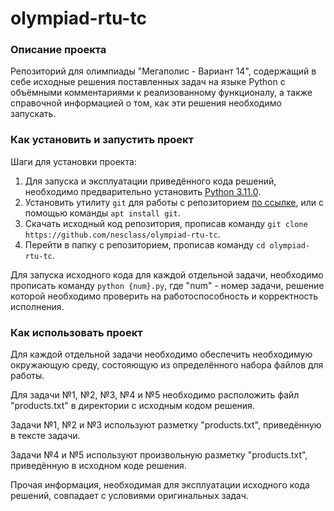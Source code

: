 # olympiad-rtu-tc

### Описание проекта

Репозиторий для олимпиады "Мегаполис - Вариант 14", содержащий в себе исходные решения поставленных задач на языке Python с объёмными комментариями к реализованному функционалу, а также справочной информацией о том, как эти решения необходимо запускать.

### Как установить и запустить проект

Шаги для установки проекта:

1. Для запуска и эксплуатации приведённого кода решений, необходимо предварительно установить [Python 3.11.0](https://www.python.org/downloads/release/python-3110/).
2. Установить утилиту `git` для работы с репозиторием [по ссылке](https://git-scm.com), или с помощью команды `apt install git`.
3. Скачать исходный код репозитория, прописав команду `git clone https://github.com/nesclass/olympiad-rtu-tc`.
4. Перейти в папку с репозиторием, прописав команду `cd olympiad-rtu-tc`.

Для запуска исходного кода для каждой отдельной задачи, необходимо прописать команду `python {num}.py`, где "num" - номер задачи, решение которой необходимо проверить на работоспособность и корректность исполнения.

### Как использовать проект

Для каждой отдельной задачи  необходимо обеспечить необходимую окружающую среду, состояющую из определённого набора файлов для работы.

Для задачи №1, №2, №3, №4 и №5 необходимо расположить файл "products.txt" в директории с исходным кодом решения.

Задачи №1, №2 и №3 используют разметку "products.txt", приведённую в тексте задачи.

Задачи №4 и №5 используют произвольную разметку "products.txt", приведённую в исходном коде решения.

Прочая информация, необходимая для эксплуатации исходного кода решений, совпадает с условиями оригинальных задач.
